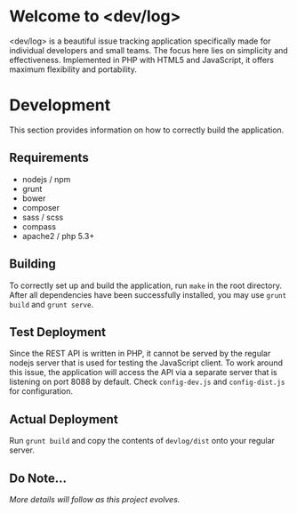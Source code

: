 Welcome to &lt;dev/log&gt;
==========================
&lt;dev/log&gt; is a beautiful issue tracking application specifically made for individual developers and small teams. The focus here lies on simplicity and effectiveness. Implemented in PHP with HTML5 and JavaScript, it offers maximum flexibility and portability.

# Development
This section provides information on how to correctly build the application.

## Requirements
* nodejs / npm
* grunt
* bower
* composer
* sass / scss
* compass
* apache2 / php 5.3+

## Building
To correctly set up and build the application, run ``make`` in the root directory. After all dependencies have been successfully installed, you may use ``grunt build`` and ``grunt serve``.

## Test Deployment
Since the REST API is written in PHP, it cannot be served by the regular nodejs server that is used for testing the JavaScript client. To work around this issue, the application will access the API via a separate server that is listening on port 8088 by default. Check ``config-dev.js`` and ``config-dist.js`` for configuration.

## Actual Deployment
Run ``grunt build`` and copy the contents of ``devlog/dist`` onto your regular server.

## Do Note...
*More details will follow as this project evolves.*
